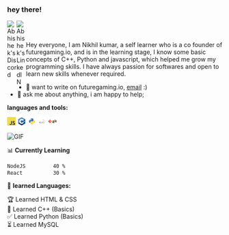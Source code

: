 ### hey there!
<a href="https://discordapp.com/users/1170">
  <img align="left" alt="Abhishek's Discord" width="22px" src="https://raw.githubusercontent.com/peterthehan/peterthehan/master/assets/discord.svg" />
</a>
<a href="https://www.linkedin.com/in/nikhil-kumar-21b79a245/">
  <img align="left" alt="Abhishek's LinkedIN" width="22px" src="https://raw.githubusercontent.com/peterthehan/peterthehan/master/assets/linkedin.svg" />
</a>
<br />
<br />

Hey everyone, I am Nikhil kumar, a self learner who is a co founder of futuregaming.io, and is in the learning stage, I know some basic concepts of C++, Python and javascript, which helped me grow my programming skills.
I have always passion for softwares and open to learn new skills whenever required.

  
- 💼 want to write on futuregaming.io, [email](mailto:me.futuregaming@gmail.com) :)
- 💬 ask me about anything, i am happy to help;

**languages and tools:**  

<code><img height="20" src="https://raw.githubusercontent.com/github/explore/80688e429a7d4ef2fca1e82350fe8e3517d3494d/topics/javascript/javascript.png"></code>
<code><img height="20" src="https://raw.githubusercontent.com/github/explore/80688e429a7d4ef2fca1e82350fe8e3517d3494d/topics/cpp/cpp.png"></code>
<code><img height="20" src="https://raw.githubusercontent.com/github/explore/80688e429a7d4ef2fca1e82350fe8e3517d3494d/topics/python/python.png"></code>
<code><img height="20" src="https://raw.githubusercontent.com/github/explore/80688e429a7d4ef2fca1e82350fe8e3517d3494d/topics/mysql/mysql.png"></code>
<code><img height="20" src="https://raw.githubusercontent.com/github/explore/80688e429a7d4ef2fca1e82350fe8e3517d3494d/topics/git/git.png"></code>

 <img alt="GIF" src="https://github.com/abhisheknaiidu/abhisheknaiidu/blob/master/code.gif?raw=true" width="500" height="320" />
  
📊 **Currently Learning**
<!--START_SECTION:waka-->

```text
NodeJS         40 %
React          30 %

```

<!--END_SECTION:waka-->


🚧 **learned Languages:**
<!-- TODO-IST:START -->
🏆  Learned HTML & CSS          
🌸  Learned C++ (Basics)      
✅  Learned Python (Basics)         
⏳  Learned MySQL
<!-- TODO-IST:END -->




